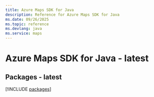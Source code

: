 ```yaml
---
title: Azure Maps SDK for Java
description: Reference for Azure Maps SDK for Java
ms.date: 09/26/2025
ms.topic: reference
ms.devlang: java
ms.service: maps
---
```

# Azure Maps SDK for Java - latest
## Packages - latest
[!INCLUDE [packages](maps-index.md)]